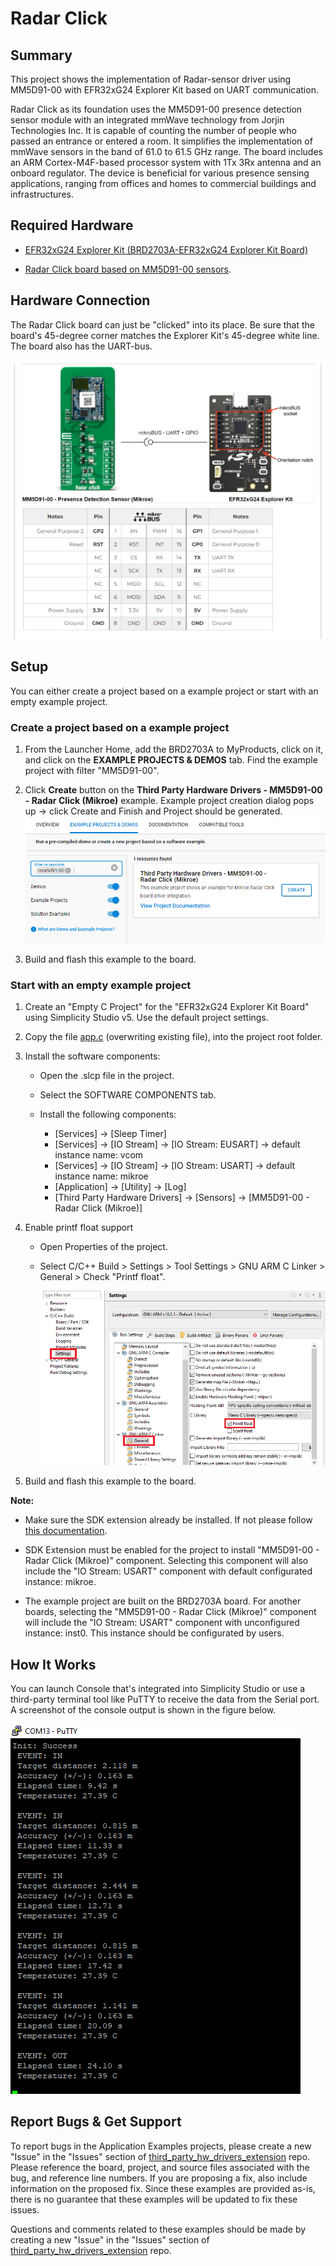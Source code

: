 # Radar Click #

## Summary ##

This project shows the implementation of Radar-sensor driver using MM5D91-00
 with EFR32xG24 Explorer Kit based on UART communication.

Radar Click as its foundation uses the MM5D91-00 presence detection sensor module with an integrated mmWave technology from Jorjin Technologies Inc. It is capable of counting the number of people who passed an entrance or entered a room. It simplifies the implementation of mmWave sensors in the band of 61.0 to 61.5 GHz range. The board includes an ARM Cortex-M4F-based processor system with 1Tx 3Rx antenna and an onboard regulator.
The device is beneficial for various presence sensing applications, ranging from offices and homes to commercial buildings and infrastructures.

## Required Hardware ##

- [EFR32xG24 Explorer Kit (BRD2703A-EFR32xG24 Explorer Kit Board)](https://www.silabs.com/development-tools/wireless/efr32xg24-explorer-kit?tab=overview)

- [Radar Click board based on MM5D91-00 sensors](https://www.mikroe.com/radar-click).

## Hardware Connection ##

The Radar Click board can just be "clicked" into its place. Be sure that the board's 45-degree corner matches the Explorer Kit's 45-degree white line. The board also has the UART-bus.

![board](hardware_connection.png "EFR32xG24 Explorer Kit Board and Radar Click Board")

## Setup ##

You can either create a project based on a example project or start with an empty example project.

### Create a project based on a example project ###

1. From the Launcher Home, add the BRD2703A to MyProducts, click on it, and click on the **EXAMPLE PROJECTS & DEMOS** tab. Find the example project with filter "MM5D91-00".

2. Click **Create** button on the **Third Party Hardware Drivers - MM5D91-00 - Radar Click (Mikroe)** example. Example project creation dialog pops up -> click Create and Finish and Project should be generated.
![create_example](create_example.png)

3. Build and flash this example to the board.

### Start with an empty example project ###

1. Create an "Empty C Project" for the "EFR32xG24 Explorer Kit Board" using Simplicity Studio v5. Use the default project settings.

2. Copy the file [app.c](https://github.com/SiliconLabs/third_party_hw_drivers_extension/blob/master/app/example/mikroe_radar_mm5d91_00/app.c) (overwriting existing file), into the project root folder.

3. Install the software components:

    - Open the .slcp file in the project.

    - Select the SOFTWARE COMPONENTS tab.

    - Install the following components:

        - [Services] → [Sleep Timer]
        - [Services] → [IO Stream] → [IO Stream: EUSART] → default instance name: vcom
        - [Services] → [IO Stream] → [IO Stream: USART] → default instance name: mikroe
        - [Application] → [Utility] → [Log]
        - [Third Party Hardware Drivers] → [Sensors] → [MM5D91-00 - Radar Click (Mikroe)]

4. Enable printf float support

    - Open Properties of the project.

    - Select C/C++ Build > Settings > Tool Settings > GNU ARM C Linker > General > Check "Printf float".

        ![printf_float](printf_float.png)

5. Build and flash this example to the board.

**Note:**

- Make sure the SDK extension already be installed. If not please follow [this documentation](https://github.com/SiliconLabs/third_party_hw_drivers_extension/blob/master/README.md).

- SDK Extension must be enabled for the project to install "MM5D91-00 - Radar Click (Mikroe)" component. Selecting this component will also include the "IO Stream: USART" component with default configurated instance: mikroe.

- The example project are built on the BRD2703A board. For another boards, selecting the "MM5D91-00 - Radar Click (Mikroe)" component will include the "IO Stream: USART" component with unconfigured instance: inst0. This instance should be configurated by users.

## How It Works ##

You can launch Console that's integrated into Simplicity Studio or use a third-party terminal tool like PuTTY to receive the data from the Serial port. A screenshot of the console output is shown in the figure below.

![usb_debug](log.png "USB Debug Output Data")

## Report Bugs & Get Support ##

To report bugs in the Application Examples projects, please create a new "Issue" in the "Issues" section of [third_party_hw_drivers_extension](https://github.com/SiliconLabs/third_party_hw_drivers_extension) repo. Please reference the board, project, and source files associated with the bug, and reference line numbers. If you are proposing a fix, also include information on the proposed fix. Since these examples are provided as-is, there is no guarantee that these examples will be updated to fix these issues.

Questions and comments related to these examples should be made by creating a new "Issue" in the "Issues" section of [third_party_hw_drivers_extension](https://github.com/SiliconLabs/third_party_hw_drivers_extension) repo.
